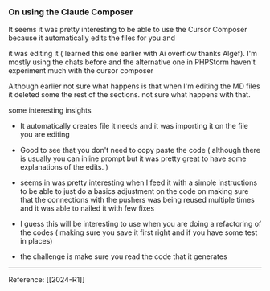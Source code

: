 ### On using the Claude Composer

It seems it was pretty interesting to be able to use the Cursor Composer because it automatically edits the files for you and 

it was editing it ( learned this one earlier with Ai overflow thanks Algef). I'm mostly using the chats before and the alternative one in PHPStorm haven't experiment much with the cursor composer

Although earlier not sure what happens is that when I'm editing the MD files it deleted some the rest of the sections. not sure what happens with that.


some interesting insights
- It automatically creates file it needs and it was importing it on the file you are editing

- Good to see that you don't need to copy paste the code ( although there is usually you can inline prompt but it was pretty great to  have some explanations of the edits. )

- seems in was pretty interesting when I feed it with a simple instructions to be able to just do a basics adjustment on the code on making sure that the connections with the pushers was being reused multiple times and it was able to nailed it with few fixes

- I guess this will be interesting to use when you are doing a refactoring of the codes ( making sure you save it first right and if you have some test in places)

- the challenge is make sure you read the code that it generates


---
Reference: [[2024-R1]]